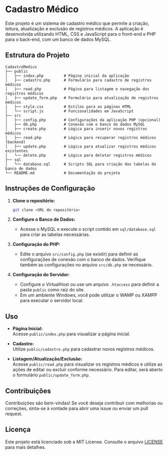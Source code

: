 # Cadastro Médico

Este projeto é um sistema de cadastro médico que permite a criação, leitura, atualização e exclusão de registros médicos. A aplicação é desenvolvida utilizando HTML, CSS e JavaScript para o front-end e PHP para o back-end, com um banco de dados MySQL.

## Estrutura do Projeto

```
CadastroMedico
├── public
│   ├── index.php         # Página inicial da aplicação
│   ├── cadastro.php      # Formulário para cadastro de registros médicos
│   ├── read.php          # Página para listagem e navegação dos registros médicos
│   ├── update_form.php   # Formulário para atualização de registros médicos
│   ├── style.css         # Estilos para as páginas HTML
│   └── script.js         # Funcionalidades em JavaScript
├── src
│   ├── config.php        # Configurações da aplicação PHP (opcional)
│   ├── db.php            # Conexão com o banco de dados MySQL
│   ├── create.php        # Lógica para inserir novos registros médicos
│   ├── read.php          # Lógica para recuperar registros médicos (backend)
│   ├── update.php        # Lógica para atualizar registros médicos existentes
│   └── delete.php        # Lógica para deletar registros médicos
├── sql
│   └── database.sql      # Scripts SQL para criação das tabelas do banco de dados
└── README.md             # Documentação do projeto
```

## Instruções de Configuração

1. **Clone o repositório:**
   ```bash
   git clone <URL do repositório>
   ```

2. **Configure o Banco de Dados:**
   - Acesse o MySQL e execute o script contido em `sql/database.sql` para criar as tabelas necessárias.

3. **Configuração do PHP:**
   - Edite o arquivo `src/config.php` (se existir) para definir as configurações de conexão com o banco de dados. Verifique também as configurações no arquivo `src/db.php` se necessário.

4. **Configuração do Servidor:**
   - Configure o VirtualHost ou use um arquivo `.htaccess` para definir a pasta `public` como raiz do site.
   - Em um ambiente Windows, você pode utilizar o WAMP ou XAMPP para executar o servidor local.

## Uso

- **Página Inicial:**  
  Acesse `public/index.php` para visualizar a página inicial.

- **Cadastro:**  
  Utilize `public/cadastro.php` para cadastrar novos registros médicos.

- **Listagem/Atualização/Exclusão:**  
  Acesse `public/read.php` para visualizar os registros médicos e utilize as ações de editar ou excluir conforme necessário. Para editar, será aberto o formulário `public/update_form.php`.

## Contribuições

Contribuições são bem-vindas! Se você deseja contribuir com melhorias ou correções, sinta-se à vontade para abrir uma issue ou enviar um pull request.

## Licença

Este projeto está licenciado sob a MIT License. Consulte o arquivo [LICENSE](LICENSE) para mais detalhes.